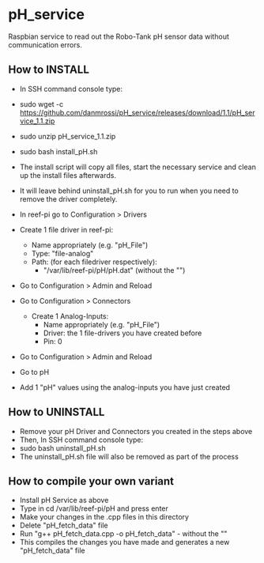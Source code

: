 # pH_service
Raspbian service to read out the Robo-Tank pH sensor data without communication errors.

## How to INSTALL

 - In SSH command console type:
 - sudo wget -c https://github.com/danmrossi/pH_service/releases/download/1.1/pH_service_1.1.zip
 - sudo unzip pH_service_1.1.zip
 - sudo bash install_pH.sh
 
 - The install script will copy all files, start the necessary service and clean up the install files afterwards.
 - It will leave behind uninstall_pH.sh for you to run when you need to remove the driver completely.
 
 - In reef-pi go to Configuration > Drivers
 - Create 1 file driver in reef-pi:
	- Name appropriately (e.g. "pH_File")
	- Type: "file-analog"
	- Path: (for each filedriver respectively):
		- "/var/lib/reef-pi/pH/pH.dat" (without the "")
		
 - Go to Configuration > Admin and Reload
 - Go to Configuration > Connectors
	- Create 1 Analog-Inputs:
		- Name appropriately (e.g. "pH_File")
		- Driver: the 1 file-drivers you have created before
		- Pin: 0
 - Go to Configuration > Admin and Reload
 - Go to pH
 - Add 1 "pH" values using the analog-inputs you have just created

## How to UNINSTALL

 - Remove your pH Driver and Connectors you created in the steps above
 - Then, In SSH command console type:
 - sudo bash uninstall_pH.sh
 - The uninstall_pH.sh file will also be removed as part of the process

## How to compile your own variant
 - Install pH Service as above
 - Type in cd /var/lib/reef-pi/pH and press enter
 - Make your changes in the .cpp files in this directory
 - Delete "pH_fetch_data" file
 - Run "g++ pH_fetch_data.cpp -o pH_fetch_data" - without the ""
 - This compiles the changes you have made and generates a new "pH_fetch_data" file
